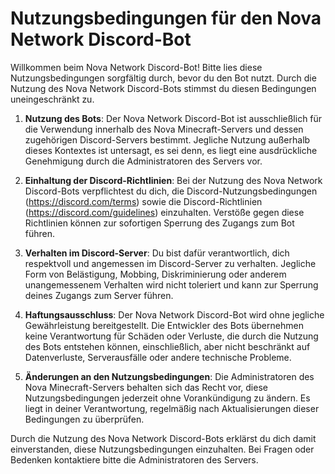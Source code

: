 # **Nutzungsbedingungen für den Nova Network Discord-Bot**

Willkommen beim Nova Network Discord-Bot! Bitte lies diese Nutzungsbedingungen sorgfältig durch, bevor du den Bot nutzt. Durch die Nutzung des Nova Network Discord-Bots stimmst du diesen Bedingungen uneingeschränkt zu.

1. **Nutzung des Bots**: Der Nova Network Discord-Bot ist ausschließlich für die Verwendung innerhalb des Nova Minecraft-Servers und dessen zugehörigen Discord-Servers bestimmt. Jegliche Nutzung außerhalb dieses Kontextes ist untersagt, es sei denn, es liegt eine ausdrückliche Genehmigung durch die Administratoren des Servers vor.

2. **Einhaltung der Discord-Richtlinien**: Bei der Nutzung des Nova Network Discord-Bots verpflichtest du dich, die Discord-Nutzungsbedingungen (https://discord.com/terms) sowie die Discord-Richtlinien (https://discord.com/guidelines) einzuhalten. Verstöße gegen diese Richtlinien können zur sofortigen Sperrung des Zugangs zum Bot führen.

3. **Verhalten im Discord-Server**: Du bist dafür verantwortlich, dich respektvoll und angemessen im Discord-Server zu verhalten. Jegliche Form von Belästigung, Mobbing, Diskriminierung oder anderem unangemessenem Verhalten wird nicht toleriert und kann zur Sperrung deines Zugangs zum Server führen.

4. **Haftungsausschluss**: Der Nova Network Discord-Bot wird ohne jegliche Gewährleistung bereitgestellt. Die Entwickler des Bots übernehmen keine Verantwortung für Schäden oder Verluste, die durch die Nutzung des Bots entstehen können, einschließlich, aber nicht beschränkt auf Datenverluste, Serverausfälle oder andere technische Probleme.

5. **Änderungen an den Nutzungsbedingungen**: Die Administratoren des Nova Minecraft-Servers behalten sich das Recht vor, diese Nutzungsbedingungen jederzeit ohne Vorankündigung zu ändern. Es liegt in deiner Verantwortung, regelmäßig nach Aktualisierungen dieser Bedingungen zu überprüfen.

Durch die Nutzung des Nova Network Discord-Bots erklärst du dich damit einverstanden, diese Nutzungsbedingungen einzuhalten. Bei Fragen oder Bedenken kontaktiere bitte die Administratoren des Servers.
